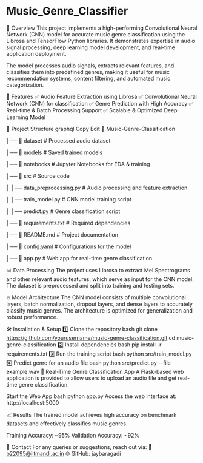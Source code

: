 # Music_Genre_Classifier


🚀 Overview
This project implements a high-performing Convolutional Neural Network (CNN) model for accurate music genre classification using the Librosa and TensorFlow Python libraries. It demonstrates expertise in audio signal processing, deep learning model development, and real-time application deployment.

The model processes audio signals, extracts relevant features, and classifies them into predefined genres, making it useful for music recommendation systems, content filtering, and automated music categorization.


📌 Features
✅ Audio Feature Extraction using Librosa
✅ Convolutional Neural Network (CNN) for classification
✅ Genre Prediction with High Accuracy
✅ Real-time & Batch Processing Support
✅ Scalable & Optimized Deep Learning Model


📂 Project Structure
graphql
Copy
Edit
📁 Music-Genre-Classification

│── 📂 dataset               # Processed audio dataset

│── 📂 models                # Saved trained models

│── 📂 notebooks             # Jupyter Notebooks for EDA & training

│── 📂 src                   # Source code

│   │── data_preprocessing.py  # Audio processing and feature extraction

│   │── train_model.py         # CNN model training script

│   │── predict.py             # Genre classification script

│── 📜 requirements.txt       # Required dependencies

│── 📜 README.md              # Project documentation

│── 📜 config.yaml            # Configurations for the model

│── 📜 app.py                 # Web app for real-time genre classification


📊 Data Processing
The project uses Librosa to extract Mel Spectrograms and other relevant audio features, which serve as input for the CNN model. The dataset is preprocessed and split into training and testing sets.


🔥 Model Architecture
The CNN model consists of multiple convolutional layers, batch normalization, dropout layers, and dense layers to accurately classify music genres. The architecture is optimized for generalization and robust performance.



🛠 Installation & Setup
1️⃣ Clone the repository
bash
git clone https://github.com/yourusername/music-genre-classification.git
cd music-genre-classification
2️⃣ Install dependencies
bash
pip install -r requirements.txt
3️⃣ Run the training script
bash
python src/train_model.py
4️⃣ Predict genre for an audio file
bash
python src/predict.py --file example.wav
🚀 Real-Time Genre Classification App
A Flask-based web application is provided to allow users to upload an audio file and get real-time genre classification.

Start the Web App
bash
python app.py
Access the web interface at: http://localhost:5000



📈 Results
The trained model achieves high accuracy on benchmark datasets and effectively classifies music genres.

Training Accuracy: ~95%
Validation Accuracy: ~92%




💬 Contact
For any queries or suggestions, reach out via:
📧 b22095@iitmandi.ac.in
🌐 GitHub: jaybaragadi
